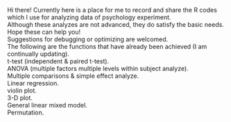 Hi there!
Currently here is a place for me to record and share the R codes which I use for analyzing data of psychology experiment.  
Although these analyzes are not advanced, they do satisfy the basic needs. Hope these can help you!  
Suggestions for debugging or optimizing are welcomed.  
The following are the functions that have already been achieved (I am continually updating).  
t-test (independent & paired t-test).  
ANOVA (multiple factors multiple levels within subject analyze).  
Multiple comparisons & simple effect analyze.  
Linear regression.  
violin plot.  
3-D plot.  
General linear mixed model.  
Permutation.
